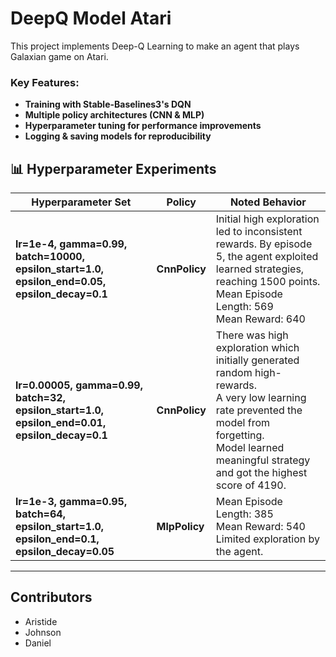# DeepQ Model Atari
This project implements Deep-Q Learning to make an agent that plays Galaxian game on Atari.


### Key Features:
- **Training with Stable-Baselines3's DQN**
- **Multiple policy architectures (CNN & MLP)**
- **Hyperparameter tuning for performance improvements**
- **Logging & saving models for reproducibility**


## 📊 Hyperparameter Experiments

| Hyperparameter Set | Policy | Noted Behavior |
|-------------------|--------|---------------|
| **lr=1e-4, gamma=0.99, batch=10000, epsilon_start=1.0, epsilon_end=0.05, epsilon_decay=0.1** | **CnnPolicy** | Initial high exploration led to inconsistent rewards. By episode 5, the agent exploited learned strategies, reaching 1500 points. <br> Mean Episode Length: 569 <br> Mean Reward: 640 |
| **lr=0.00005, gamma=0.99, batch=32, epsilon_start=1.0, epsilon_end=0.01, epsilon_decay=0.1** | **CnnPolicy** | There was high exploration which initially generated random high-rewards. <br> A very low learning rate prevented the model from forgetting. <br> Model learned meaningful strategy and got the highest score of 4190. |
| **lr=1e-3, gamma=0.95, batch=64, epsilon_start=1.0, epsilon_end=0.1, epsilon_decay=0.05** | **MlpPolicy** | Mean Episode Length: 385 <br> Mean Reward: 540 <br> Limited exploration by the agent. |

---


## Contributors
- Aristide
- Johnson 
- Daniel 